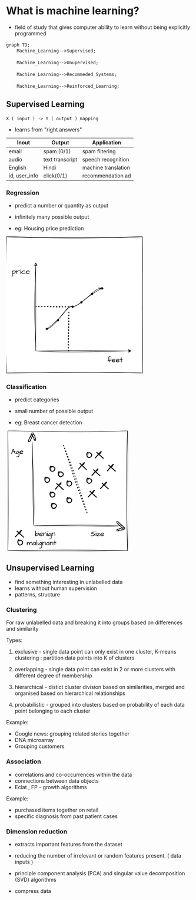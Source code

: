 # What is machine learning?
- field of study that gives computer ability to learn without being explicitly programmed 

```mermaid
graph TD;
    Machine_Learning-->Supervised;
    
    Machine_Learning-->Unupervised;
    
    Machine_Learning-->Recommeded_Systems;
    
    Machine_Learning-->Reinforced_Learning;
```

## Supervised Learning 

```
X ( input ) -> Y ( output ) mapping
```
- learns from "right answers"

| Inout | Output | Application |
|----------|----------|----------|
| email   | spam (0/1)  | spam filtering   |
| audio    | text transcript   | speech recognition   |
| English   | Hindi   | machine translation   |
| id, user_info | click(0/1) | recommendation ad|


### Regression 
- predict a number or quantity as output 
- infinitely many possible output 

- eg: Housing price prediction 

![My Diagram](my-draw1.drawio.png)


### Classification 
- predict categories 
- small number of possible output 

- eg: Breast cancer detection 

![My Diagram](my-draw2.drawio.png)


## Unsupervised Learning 

- find something interesting in unlabelled data 
- learns without human supervision
- patterns, structure 

### Clustering 
For raw unlabelled data and breaking it into groups based on differences and similarity 

Types:
1. exclusive - single data point can only exist in one cluster, K-means clustering : partition data points into K of clusters

2. overlapping - single data point can exist in 2 or more clusters with different degree of membership

3. hierarchical - distict cluster division based on similarities, merged and organised based on hierarchical relationships 

4. probabilistic - grouped into clusters based on probability of each data point belonging to each cluster 

Example:
- Google news: grouping related stories together 
- DNA microarray
- Grouping customers 

### Association 
- correlations and co-occurrences within the data 
- connections between data objects 
- Eclat , FP - growth algorithms 

Example:
- purchased items together on retail 
- specific diagnosis from past patient cases  


### Dimension reduction 
- extracts important features from the dataset
- reducing the number of irrelevant or random features present. ( data inputs )
- principle component analysis (PCA) and singular value decomposition (SVD) algorithms 

- compress data 